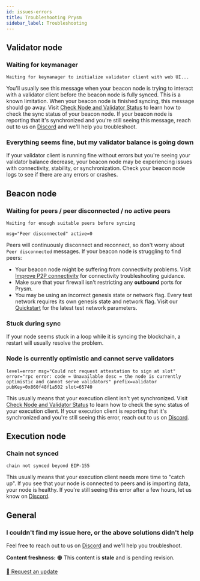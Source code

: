 ```yaml
---
id: issues-errors
title: Troubleshooting Prysm
sidebar_label: Troubleshooting
---
```



## Validator node

### Waiting for keymanager

```
Waiting for keymanager to initialize validator client with web UI...
```

You'll usually see this message when your beacon node is trying to interact with a validator client before the beacon node is fully synced. This is a known limitation. When your beacon node is finished syncing, this message should go away. Visit [Check Node and Validator Status](../monitoring/checking-status.md) to learn how to check the sync status of your beacon node. If your beacon node is reporting that it's synchronized and you're still seeing this message, reach out to us on [Discord](https://discord.gg/prysmaticlabs) and we'll help you troubleshoot.

### Everything seems fine, but my validator balance is going down

If your validator client is running fine without errors but you're seeing your validator balance decrease, your beacon node may be experiencing issues with connectivity, stability, or synchronization. Check your beacon node logs to see if there are any errors or crashes. 


## Beacon node

### Waiting for peers / peer disconnected / no active peers

```
Waiting for enough suitable peers before syncing
```

```
msg="Peer disconnected" active=0
```

Peers will continuously disconnect and reconnect, so don't worry about `Peer disconnected` messages. If your beacon node is struggling to find peers:

 - Your beacon node might be suffering from connectivity problems. Visit [Improve P2P connectivity](/docs/prysm-usage/p2p-host-ip) for connectivity troubleshooting guidance.
 - Make sure that your firewall isn't restricting any **outbound** ports for Prysm.
 - You may be using an incorrect genesis state or network flag. Every test network requires its own genesis state and network flag. Visit our [Quickstart](../install/install-with-script.md) for the latest test network parameters.


### Stuck during sync

If your node seems stuck in a loop while it is syncing the blockchain, a restart will usually resolve the problem.


### Node is currently optimistic and cannot serve validators

```
level=error msg="Could not request attestation to sign at slot" error="rpc error: code = Unavailable desc = the node is currently optimistic and cannot serve validators" prefix=validator pubKey=0x860f48f1a502 slot=65740
```

This usually means that your execution client isn't yet synchronized. Visit [Check Node and Validator Status](../monitoring/checking-status.md) to learn how to check the sync status of your execution client. If your execution client is reporting that it's synchronized and you're still seeing this error, reach out to us on [Discord](https://discord.gg/prysmaticlabs).


## Execution node

### Chain not synced

```
chain not synced beyond EIP-155
```

This usually means that your execution client needs more time to "catch up". If you see that your node is connected to peers and is importing data, your node is healthy. If you're still seeing this error after a few hours, let us know on [Discord](https://discord.gg/prysmaticlabs).


## General

### I couldn't find my issue here, or the above solutions didn't help

Feel free to reach out to us on [Discord](https://discord.gg/prysmaticlabs) and we'll help you troubleshoot.

<div class="content-status">
<p><strong class="status-meta">Content freshness:</strong> 🟠 This content is <strong>stale</strong> and is pending revision.</p>
</div>
<div class="update-request">
<a href="https://github.com/prysmaticlabs/documentation/issues/new?title=Content%20Update%20Request:%20Quickstart">🐼 Request an update</a>
</div>